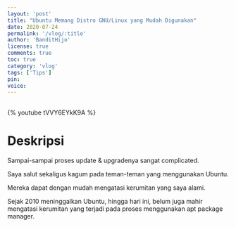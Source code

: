 ```yaml
---
layout: 'post'
title: "Ubuntu Memang Distro GNU/Linux yang Mudah Digunakan"
date: 2020-07-24
permalink: '/vlog/:title'
author: 'BanditHijo'
license: true
comments: true
toc: true
category: 'vlog'
tags: ['Tips']
pin:
voice:
---
```


<div style="margin-top:30px;"></div>

{% youtube tVVY6EYkK9A %}

# Deskripsi

Sampai-sampai proses update & upgradenya sangat complicated.

Saya salut sekaligus kagum pada teman-teman yang menggunakan Ubuntu.

Mereka dapat dengan mudah mengatasi kerumitan yang saya alami.

Sejak 2010 meninggalkan Ubuntu, hingga hari ini, belum juga mahir mengatasi kerumitan yang terjadi pada proses menggunakan apt package manager.
